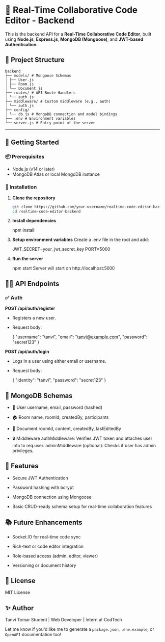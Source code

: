 # 🧠 Real-Time Collaborative Code Editor - Backend

This is the backend API for a **Real-Time Collaborative Code Editor**, built using **Node.js**, **Express.js**, **MongoDB (Mongoose)**, and **JWT-based Authentication**.

## 📂 Project Structure

    backend
    ├── models/ # Mongoose Schemas
    │ ├── User.js
    │ ├── Room.js
    │ └── Document.js
    ├── routes/ # API Route Handlers
    │ └── auth.js
    ├── middleware/ # Custom middleware (e.g., auth)
    │ └── auth.js
    ├── config/
    │ └── db.js # MongoDB connection and model bindings
    ├── .env # Environment variables
    └── server.js # Entry point of the server

---

## 🚀 Getting Started

### 📦 Prerequisites

- Node.js (v14 or later)
- MongoDB Atlas or local MongoDB instance

### 🔧 Installation

1. **Clone the repository**
   ```bash
   git clone https://github.com/your-username/realtime-code-editor-backend.git
   cd realtime-code-editor-backend

2. **Install dependencies**

    npm install

3. **Setup environment variables**
Create a .env file in the root and add:

    JWT_SECRET=your_jwt_secret_key
    PORT=5000

4. **Run the server**

    npm start
    Server will start on http://localhost:5000

## 🧑‍💻 API Endpoints

### ✅ Auth
**POST /api/auth/register**
- Registers a new user.

- Request body:

    {
    "username": "tanvi",
    "email": "tanvi@example.com",
    "password": "secret123"
    }

**POST /api/auth/login**
- Logs in a user using either email or username.

- Request body:

    {
    "identity": "tanvi",
    "password": "secret123"
    }


## 🧾 MongoDB Schemas
- 👤 User
username, email, password (hashed)

- 🏠 Room
name, roomId, createdBy, participants

- 📄 Document
roomId, content, createdBy, lastEditedBy

- 🔒 Middleware
    authMiddleware: Verifies JWT token and attaches user info to req.user.
    adminMiddleware (optional): Checks if user has admin privileges.

## 📌 Features
- Secure JWT Authentication

- Password hashing with bcrypt

- MongoDB connection using Mongoose

- Basic CRUD-ready schema setup for real-time collaboration features


## 📚 Future Enhancements
- Socket.IO for real-time code sync

- Rich-text or code editor integration

- Role-based access (admin, editor, viewer)

- Versioning or document history


## 🤝 License
MIT License

## ✨ Author
Tanvi Tomar
Student | Web Developer | Intern at CodTech


Let me know if you'd like me to generate a `package.json`, `.env.example`, or `OpenAPI` documentation too!






